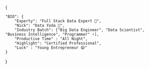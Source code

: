 {

	"BIO": {
		"Experty": "Full Stack Data Expert 🔭",
		"Nick": "Data Yoda 🤔",
		"Industry Batch": ["Big Data Engineer", "Data Scientist", "Business Intelligence", "Programmer" ⚡],
		"Productive Time" : "All Night", 
		"Highlight": "Certified Professional",
		"Luck" : "Young Entrepreneur 😄"  
	}

}
